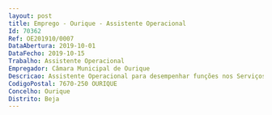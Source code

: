 ```yaml
--- 
layout: post
title: Emprego - Ourique - Assistente Operacional
Id: 70362
Ref: OE201910/0007
DataAbertura: 2019-10-01
DataFecho: 2019-10-15
Trabalho: Assistente Operacional
Empregador: Câmara Municipal de Ourique
Descricao: Assistente Operacional para desempenhar funções nos Serviços Urbanos   As constantes no mapa anexo à LTFP, referido no n.º 2 do art.º 88, bem como garantir a limpeza e manutenção de equipamentos e espaços públicos e exercer as demais tarefas que lhe forem cometidas por lei, por norma, regulamento, deliberação, despacho ou determinação superior.
CodigoPostal: 7670-250 OURIQUE
Concelho: Ourique
Distrito: Beja
--- 
```

